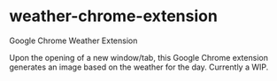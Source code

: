 # weather-chrome-extension
Google Chrome Weather Extension

Upon the opening of a new window/tab, this Google Chrome extension generates an image based on the weather for the day.
Currently a WIP.
